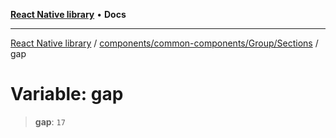 [**React Native library**](../../../../../index.md) • **Docs**

***

[React Native library](../../../../../modules.md) / [components/common-components/Group/Sections](../index.md) / gap

# Variable: gap

> **gap**: `17`
